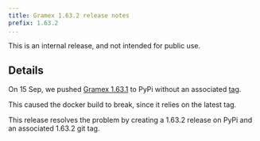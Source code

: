 ```yaml
---
title: Gramex 1.63.2 release notes
prefix: 1.63.2
...
```


This is an internal release, and not intended for public use.

## Details

On 15 Sep, we pushed [Gramex 1.63.1](https://pypi.org/project/gramex/1.63.1/) to PyPi without an associated [tag](https://github.com/gramener/gramex/tags).

This caused the docker build to break, since it relies on the latest tag.

This release resolves the problem by creating a 1.63.2 release on PyPi and an associated 1.63.2 git tag.
